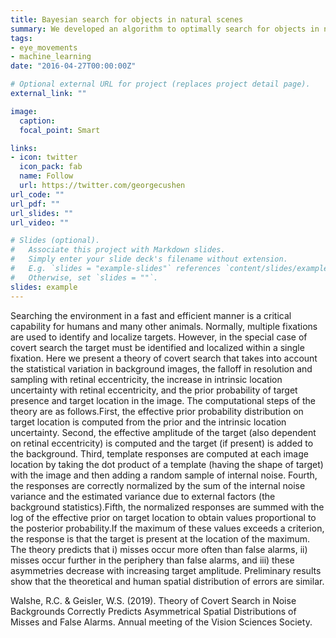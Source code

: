 ```yaml
---
title: Bayesian search for objects in natural scenes 
summary: We developed an algorithm to optimally search for objects in natural scenes. We tested humans against our optimal benchmark.
tags:
- eye_movements
- machine_learning
date: "2016-04-27T00:00:00Z"

# Optional external URL for project (replaces project detail page).
external_link: ""

image:
  caption:
  focal_point: Smart

links:
- icon: twitter
  icon_pack: fab
  name: Follow
  url: https://twitter.com/georgecushen
url_code: ""
url_pdf: ""
url_slides: ""
url_video: ""

# Slides (optional).
#   Associate this project with Markdown slides.
#   Simply enter your slide deck's filename without extension.
#   E.g. `slides = "example-slides"` references `content/slides/example-slides.md`.
#   Otherwise, set `slides = ""`.
slides: example
---
```


Searching the environment in a fast and efficient manner is a critical
capability for humans and many other animals. Normally, multiple fixations
are used to identify and localize targets. However, in the special case of
covert search the target must be identified and localized within a single
fixation. Here we present a theory of covert search that takes into account
the statistical variation in background images, the falloff in resolution and
sampling with retinal eccentricity, the increase in intrinsic location uncertainty with retinal eccentricity, and the prior probability of target presence
and target location in the image. The computational steps of the theory are
as follows.First, the effective prior probability distribution on target location
is computed from the prior and the intrinsic location uncertainty. Second,
the effective amplitude of the target (also dependent on retinal eccentricity) is computed and the target (if present) is added to the background.
Third, template responses are computed at each image location by taking
the dot product of a template (having the shape of target) with the image
and then adding a random sample of internal noise. Fourth, the responses
are correctly normalized by the sum of the internal noise variance and the
estimated variance due to external factors (the background statistics).Fifth,
the normalized responses are summed with the log of the effective prior on
target location to obtain values proportional to the posterior probability.If the
maximum of these values exceeds a criterion, the response is that the target
is present at the location of the maximum. The theory predicts that i) misses
occur more often than false alarms, ii) misses occur further in the periphery
than false alarms, and iii) these asymmetries decrease with increasing target
amplitude. Preliminary results show that the theoretical and human spatial
distribution of errors are similar.

Walshe, R.C. & Geisler, W.S. (2019). Theory of Covert Search in Noise Backgrounds Correctly Predicts Asymmetrical Spatial Distributions of Misses and False Alarms. Annual meeting of the Vision Sciences Society.
